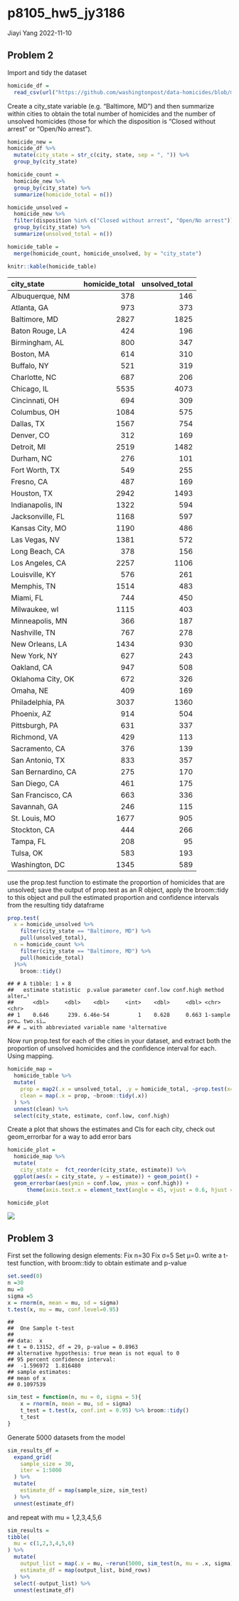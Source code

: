 p8105_hw5_jy3186
================
Jiayi Yang
2022-11-10

## Problem 2

Import and tidy the dataset

``` r
homicide_df = 
  read_csv(url("https://github.com/washingtonpost/data-homicides/blob/master/homicide-data.csv?raw=true"))
```

Create a city_state variable (e.g. “Baltimore, MD”) and then summarize
within cities to obtain the total number of homicides and the number of
unsolved homicides (those for which the disposition is “Closed without
arrest” or “Open/No arrest”).

``` r
homicide_new =
homicide_df %>% 
  mutate(city_state = str_c(city, state, sep = ", ")) %>% 
  group_by(city_state)

homicide_count = 
  homicide_new %>% 
  group_by(city_state) %>% 
  summarize(homicide_total = n())

homicide_unsolved =
  homicide_new %>% 
  filter(disposition %in% c("Closed without arrest", "Open/No arrest")) %>% 
  group_by(city_state) %>% 
  summarize(unsolved_total = n())

homicide_table = 
  merge(homicide_count, homicide_unsolved, by = "city_state")

knitr::kable(homicide_table)
```

| city_state         | homicide_total | unsolved_total |
|:-------------------|---------------:|---------------:|
| Albuquerque, NM    |            378 |            146 |
| Atlanta, GA        |            973 |            373 |
| Baltimore, MD      |           2827 |           1825 |
| Baton Rouge, LA    |            424 |            196 |
| Birmingham, AL     |            800 |            347 |
| Boston, MA         |            614 |            310 |
| Buffalo, NY        |            521 |            319 |
| Charlotte, NC      |            687 |            206 |
| Chicago, IL        |           5535 |           4073 |
| Cincinnati, OH     |            694 |            309 |
| Columbus, OH       |           1084 |            575 |
| Dallas, TX         |           1567 |            754 |
| Denver, CO         |            312 |            169 |
| Detroit, MI        |           2519 |           1482 |
| Durham, NC         |            276 |            101 |
| Fort Worth, TX     |            549 |            255 |
| Fresno, CA         |            487 |            169 |
| Houston, TX        |           2942 |           1493 |
| Indianapolis, IN   |           1322 |            594 |
| Jacksonville, FL   |           1168 |            597 |
| Kansas City, MO    |           1190 |            486 |
| Las Vegas, NV      |           1381 |            572 |
| Long Beach, CA     |            378 |            156 |
| Los Angeles, CA    |           2257 |           1106 |
| Louisville, KY     |            576 |            261 |
| Memphis, TN        |           1514 |            483 |
| Miami, FL          |            744 |            450 |
| Milwaukee, wI      |           1115 |            403 |
| Minneapolis, MN    |            366 |            187 |
| Nashville, TN      |            767 |            278 |
| New Orleans, LA    |           1434 |            930 |
| New York, NY       |            627 |            243 |
| Oakland, CA        |            947 |            508 |
| Oklahoma City, OK  |            672 |            326 |
| Omaha, NE          |            409 |            169 |
| Philadelphia, PA   |           3037 |           1360 |
| Phoenix, AZ        |            914 |            504 |
| Pittsburgh, PA     |            631 |            337 |
| Richmond, VA       |            429 |            113 |
| Sacramento, CA     |            376 |            139 |
| San Antonio, TX    |            833 |            357 |
| San Bernardino, CA |            275 |            170 |
| San Diego, CA      |            461 |            175 |
| San Francisco, CA  |            663 |            336 |
| Savannah, GA       |            246 |            115 |
| St. Louis, MO      |           1677 |            905 |
| Stockton, CA       |            444 |            266 |
| Tampa, FL          |            208 |             95 |
| Tulsa, OK          |            583 |            193 |
| Washington, DC     |           1345 |            589 |

use the prop.test function to estimate the proportion of homicides that
are unsolved; save the output of prop.test as an R object, apply the
broom::tidy to this object and pull the estimated proportion and
confidence intervals from the resulting tidy dataframe

``` r
prop.test(
  x = homicide_unsolved %>% 
    filter(city_state == "Baltimore, MD") %>% 
    pull(unsolved_total),
  n = homicide_count %>% 
    filter(city_state == "Baltimore, MD") %>% 
    pull(homicide_total)
  )%>% 
    broom::tidy()
```

    ## # A tibble: 1 × 8
    ##   estimate statistic  p.value parameter conf.low conf.high method        alter…¹
    ##      <dbl>     <dbl>    <dbl>     <int>    <dbl>     <dbl> <chr>         <chr>  
    ## 1    0.646      239. 6.46e-54         1    0.628     0.663 1-sample pro… two.si…
    ## # … with abbreviated variable name ¹​alternative

Now run prop.test for each of the cities in your dataset, and extract
both the proportion of unsolved homicides and the confidence interval
for each. Using mapping.

``` r
homicide_map = 
  homicide_table %>% 
  mutate(
    prop = map2(.x = unsolved_total, .y = homicide_total, ~prop.test(x=.x, n =.y)),
    clean = map(.x = prop, ~broom::tidy(.x)) 
  ) %>% 
  unnest(clean) %>% 
  select(city_state, estimate, conf.low, conf.high)
```

Create a plot that shows the estimates and CIs for each city, check out
geom_errorbar for a way to add error bars

``` r
homicide_plot = 
  homicide_map %>% 
  mutate(
    city_state =  fct_reorder(city_state, estimate)) %>% 
  ggplot(aes(x = city_state, y = estimate)) + geom_point() +
  geom_errorbar(aes(ymin = conf.low, ymax = conf.high)) +
      theme(axis.text.x = element_text(angle = 45, vjust = 0.6, hjust = 1), legend.position = "bottom")

homicide_plot
```

![](p8105_hw5_jy3186_files/figure-gfm/unnamed-chunk-5-1.png)<!-- -->

## Problem 3

First set the following design elements: Fix n=30 Fix σ=5 Set μ=0. write
a t-test function, with broom::tidy to obtain estimate and p-value

``` r
set.seed(0)
n =30
mu =0
sigma =5
x = rnorm(n, mean = mu, sd = sigma)
t.test(x, mu = mu, conf.level=0.95)
```

    ## 
    ##  One Sample t-test
    ## 
    ## data:  x
    ## t = 0.13152, df = 29, p-value = 0.8963
    ## alternative hypothesis: true mean is not equal to 0
    ## 95 percent confidence interval:
    ##  -1.596972  1.816480
    ## sample estimates:
    ## mean of x 
    ## 0.1097539

``` r
sim_test = function(n, mu = 0, sigma = 5){
    x = rnorm(n, mean = mu, sd = sigma)
    t_test = t.test(x, conf.int = 0.95) %>% broom::tidy()
    t_test
}
```

Generate 5000 datasets from the model

``` r
sim_results_df = 
  expand_grid(
    sample_size = 30,
    iter = 1:5000
  ) %>% 
  mutate(
    estimate_df = map(sample_size, sim_test)
  ) %>% 
  unnest(estimate_df)
```

and repeat with mu = 1,2,3,4,5,6

``` r
sim_results = 
tibble(
  mu = c(1,2,3,4,5,6)
) %>% 
  mutate(
    output_list = map(.x = mu, ~rerun(5000, sim_test(n, mu = .x, sigma))),
    estimate_df = map(output_list, bind_rows)
  ) %>% 
  select(-output_list) %>% 
  unnest(estimate_df)
```

